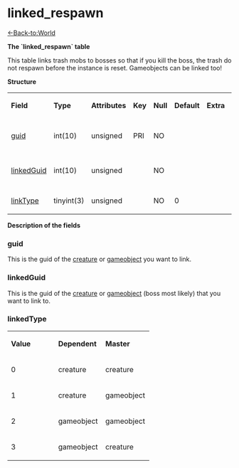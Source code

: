 # linked\_respawn

[<-Back-to:World](database-world.md)

**The \`linked\_respawn\` table**

This table links trash mobs to bosses so that if you kill the boss, the trash do not respawn before the instance is reset.
Gameobjects can be linked too!

**Structure**

<table>
<colgroup>
<col width="12%" />
<col width="12%" />
<col width="12%" />
<col width="12%" />
<col width="12%" />
<col width="12%" />
<col width="12%" />
<col width="12%" />
</colgroup>
<tbody>
<tr class="odd">
<td><p><strong>Field</strong></p></td>
<td><p><strong>Type</strong></p></td>
<td><p><strong>Attributes</strong></p></td>
<td><p><strong>Key</strong></p></td>
<td><p><strong>Null</strong></p></td>
<td><p><strong>Default</strong></p></td>
<td><p><strong>Extra</strong></p></td>
<td><p><strong>Comment</strong></p></td>
</tr>
<tr class="even">
<td><p><a href="#guid">guid</a></p></td>
<td><p>int(10)</p></td>
<td><p>unsigned</p></td>
<td><p>PRI</p></td>
<td><p>NO</p></td>
<td><p> </p></td>
<td><p> </p></td>
<td><p>Dependent Creature</p></td>
</tr>
<tr class="odd">
<td><p><a href="#linkedGuid">linkedGuid</a></p></td>
<td><p>int(10)</p></td>
<td><p>unsigned</p></td>
<td><p> </p></td>
<td><p>NO</p></td>
<td><p> </p></td>
<td><p> </p></td>
<td><p>Master Creature</p></td>
</tr>
<tr class="even">
<td><p><a href="#linkType">linkType</a></p></td>
<td><p>tinyint(3)</p></td>
<td><p>unsigned</p></td>
<td><p> </p></td>
<td><p>NO</p></td>
<td><p>0</p></td>
<td><p> </p></td>
<td><p> </p></td>
</tr>
</tbody>
</table>

**Description of the fields**

### guid

This is the guid of the [creature](creature_2130009.html#creature-guid) or [gameobject](gameobject_2130146.html#gameobject-guid) you want to link.

### linkedGuid

This is the guid of the [creature](creature_2130009.html#creature-guid) or [gameobject](gameobject_2130146.html#gameobject-guid) (boss most likely) that you want to link to.

### linkedType

<table>
<colgroup>
<col width="33%" />
<col width="33%" />
<col width="33%" />
</colgroup>
<tbody>
<tr class="odd">
<td><p><strong>Value</strong></p></td>
<td><p><strong>Dependent</strong></p></td>
<td><p><strong>Master</strong></p></td>
</tr>
<tr class="even">
<td><p>0</p></td>
<td><p>creature</p></td>
<td><p>creature</p></td>
</tr>
<tr class="odd">
<td><p>1</p></td>
<td><p>creature</p></td>
<td><p>gameobject</p></td>
</tr>
<tr class="even">
<td><p>2</p></td>
<td><p>gameobject</p></td>
<td><p>gameobject</p></td>
</tr>
<tr class="odd">
<td><p>3</p></td>
<td><p>gameobject</p></td>
<td><p>creature</p></td>
</tr>
</tbody>
</table>


